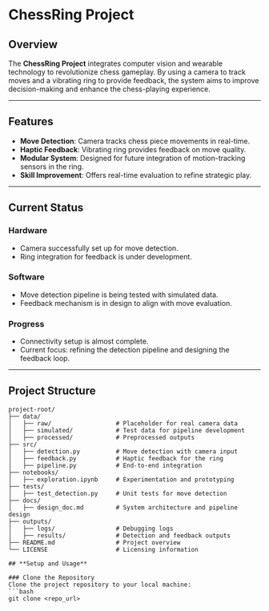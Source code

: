 # **ChessRing Project**

## **Overview**
The **ChessRing Project** integrates computer vision and wearable technology to revolutionize chess gameplay. By using a camera to track moves and a vibrating ring to provide feedback, the system aims to improve decision-making and enhance the chess-playing experience.

---

## **Features**
- **Move Detection**: Camera tracks chess piece movements in real-time.
- **Haptic Feedback**: Vibrating ring provides feedback on move quality.
- **Modular System**: Designed for future integration of motion-tracking sensors in the ring.
- **Skill Improvement**: Offers real-time evaluation to refine strategic play.

---

## **Current Status**
### **Hardware**
- Camera successfully set up for move detection.
- Ring integration for feedback is under development.

### **Software**
- Move detection pipeline is being tested with simulated data.
- Feedback mechanism is in design to align with move evaluation.

### **Progress**
- Connectivity setup is almost complete.
- Current focus: refining the detection pipeline and designing the feedback loop.

---

## **Project Structure**
```plaintext
project-root/
├── data/
│   ├── raw/                  # Placeholder for real camera data
│   ├── simulated/            # Test data for pipeline development
│   ├── processed/            # Preprocessed outputs
├── src/
│   ├── detection.py          # Move detection with camera input
│   ├── feedback.py           # Haptic feedback for the ring
│   ├── pipeline.py           # End-to-end integration
├── notebooks/
│   ├── exploration.ipynb     # Experimentation and prototyping
├── tests/
│   ├── test_detection.py     # Unit tests for move detection
├── docs/
│   ├── design_doc.md         # System architecture and pipeline design
├── outputs/
│   ├── logs/                 # Debugging logs
│   ├── results/              # Detection and feedback outputs
├── README.md                 # Project overview
└── LICENSE                   # Licensing information

## **Setup and Usage**

### Clone the Repository
Clone the project repository to your local machine:
```bash
git clone <repo_url>
